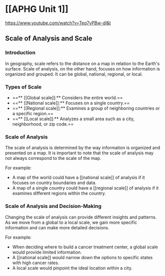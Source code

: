# [[APHG Unit 1]]
https://www.youtube.com/watch?v=Teq7yPBw-dI&t

## Scale of Analysis and Scale

### Introduction

In geography, scale refers to the distance on a map in relation to the Earth's surface. Scale of analysis, on the other hand, focuses on how information is organized and grouped. It can be global, national, regional, or local.

### Types of Scale

- ==** [[Global scale]]:** Considers the entire world.==
- ==** [[National scale]]:** Focuses on a single country.==
- ==** [[Regional scale]]:** Examines a group of neighboring countries or a specific region.==
- ==** [[Local scale]]:** Analyzes a small area such as a city, neighborhood, or zip code.==

### Scale of Analysis

The scale of analysis is determined by the way information is organized and presented on a map. It is important to note that the scale of analysis may not always correspond to the scale of the map.

For example:

- A map of the world could have a [[national scale]] of analysis if it focuses on country boundaries and data.
- A map of a single country could have a [[regional scale]] of analysis if it examines different regions within the country.

### Scale of Analysis and Decision-Making

Changing the scale of analysis can provide different insights and patterns. As we move from a global to a local scale, we gain more specific information and can make more detailed decisions.

For example:

- When deciding where to build a cancer treatment center, a global scale would provide limited information.
- A [[national scale]] would narrow down the options to specific states with high cancer rates.
- A local scale would pinpoint the ideal location within a city.